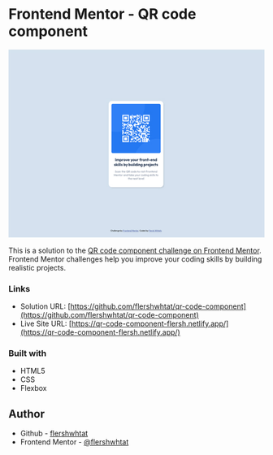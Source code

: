 # Frontend Mentor - QR code component

![Design preview for the QR code component coding challenge](./design/desktop-preview.jpg)


This is a solution to the [QR code component challenge on Frontend Mentor](https://www.frontendmentor.io/challenges/qr-code-component-iux_sIO_H). Frontend Mentor challenges help you improve your coding skills by building realistic projects. 


### Links

- Solution URL: [https://github.com/flershwhtat/qr-code-component](https://github.com/flershwhtat/qr-code-component)
- Live Site URL: [https://qr-code-component-flersh.netlify.app/](https://qr-code-component-flersh.netlify.app/)


### Built with

- HTML5
- CSS
- Flexbox

## Author

- Github - [flershwhtat](https://github.com/flershwhtat)
- Frontend Mentor - [@flershwhtat](https://www.frontendmentor.io/profile/flershwhtat)
